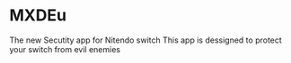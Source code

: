# MXDEu
The new Secutity app for Nitendo switch
This app is dessigned to protect your switch from evil enemies
